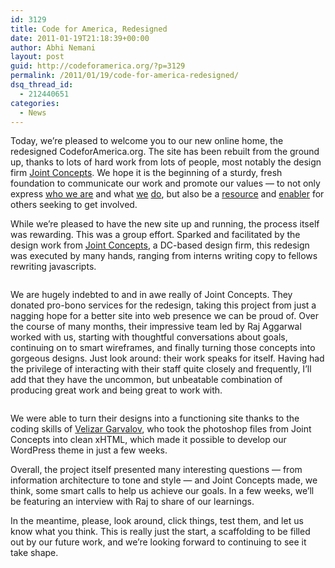 ```yaml
---
id: 3129
title: Code for America, Redesigned
date: 2011-01-19T21:18:39+00:00
author: Abhi Nemani
layout: post
guid: http://codeforamerica.org/?p=3129
permalink: /2011/01/19/code-for-america-redesigned/
dsq_thread_id:
  - 212440651
categories:
  - News
---
```

Today, we&#8217;re pleased to welcome you to our new online home, the redesigned CodeforAmerica.org. The site has been rebuilt from the ground up, thanks to lots of hard work from lots of people, most notably the design firm [Joint Concepts](http://www.jointconcepts.com/). We hope it is the beginning of a sturdy, fresh foundation to communicate our work and promote our values &#8212; to not only express [who we are](/about) and what [we](/fellows) [do](/cities), but also be a [resource](/issues) and [enabler](/get-invovled) for others seeking to get involved.

While we’re pleased to have the new site up and running, the process itself was rewarding. This was a group effort. Sparked and facilitated by the design work from [Joint Concepts](http://www.jointconcepts.com/), a DC-based design firm, this redesign was executed by many hands, ranging from interns writing copy to fellows rewriting javascripts. 

[<img src="http://codeforamerica.org/wp-content/uploads/2011/01/new-site.png" alt="" title="new-site" class="aligncenter size-medium wp-image-3155" />](http://codeforamerica.org/wp-content/uploads/2011/01/new-site.png)

We are hugely indebted to and in awe really of Joint Concepts. They donated pro-bono services for the redesign, taking this project from just a nagging hope for a better site into web presence we can be proud of. Over the course of many months, their impressive team led by Raj Aggarwal worked with us, starting with thoughtful conversations about goals, continuing on to smart wireframes, and finally turning those concepts into gorgeous designs. Just look around: their work speaks for itself. Having had the privilege of interacting with their staff quite closely and frequently, I&#8217;ll add that they have the uncommon, but unbeatable combination of producing great work and being great to work with. 

[<img src="http://codeforamerica.org/wp-content/uploads/2011/01/new-site-2.png" alt="" title="new-site-2" class="aligncenter size-medium wp-image-3154" />](http://codeforamerica.org/wp-content/uploads/2011/01/new-site-2.png)

We were able to turn their designs into a functioning site thanks to the coding skills of [Velizar Garvalov](http://www.vhg-design.com/), who took the photoshop files from Joint Concepts into clean xHTML, which made it possible to develop our WordPress theme in just a few weeks.

Overall, the project itself presented many interesting questions &#8212; from information architecture to tone and style &#8212; and Joint Concepts made, we think, some smart calls to help us achieve our goals. In a few weeks, we&#8217;ll be featuring an interview with Raj to share of our learnings.

In the meantime, please, look around, click things, test them, and let us know what you think. This is really just the start, a scaffolding to be filled out by our future work, and we&#8217;re looking forward to continuing to see it take shape.